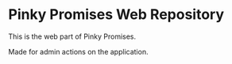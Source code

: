 # Pinky Promises Web Repository

This is the web part of Pinky Promises.

Made for admin actions on the application.
